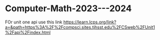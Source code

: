 # Computer-Math-2023---2024
FOr unit one api use this link https://learn.lcps.org/link?a=&path=https%3A%2F%2Fcompsci.sites.tjhsst.edu%2FCSweb%2FUnit1%2Fapi%2Findex.html
